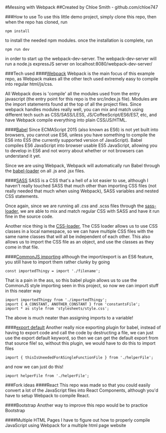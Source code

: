 #Messing with Webpack
##Created by Chloe Smith - github.com/chloe747

###How to use
To use this little demo project, simply clone this repo, then when the repo has
cloned, run

```
npm install
```

to install the needed npm modules. once the installation is complete, run

```
npm run dev
```

in order to start up the webpack-dev-server. The webpack-dev-server will run a
node.js expressJS server on localhost:8080/webpack-dev-server/

###Tech used
####[Webpack](https://webpack.github.io/)
Webpack is the main focus of this example repo, as Webpack makes all the other
tech used extremely easy to compile into regular html/js/css.

All Webpack does is 'compile' all the modules used from the entry javascript
(the entry point for this repo is the src/index.js file). Modules are the
import statements found at the top of all the project files. Since webpack
handles modules really well, you can mix and match using different tech such as
CSS/SASS/LESS, JS/CoffeeScript/ES6/ES7, etc, and have Webpack compile everything into
plain CSS/JS/HTML.

####[Babel](https://babeljs.io/)
Since ECMAScript 2015 (also known as ES6) is not yet built into browsers, you
cannot use ES6, unless you have something to compile the ES6 into ES5 (the
currently supported version of JavaScript). Babel compiles ES6 JavaScript into
browser usable ES5 JavaScript, allowing you to develop in ES6 and not worry
about whether or not browsers can understand it yet.

Since we are using Webpack, Webpack will automatically run Babel through the
[babel-loader](https://github.com/babel/babel-loader) on all .js and .jsx files.

####[SASS](http://sass-lang.com/)
SASS is a CSS that's a hell of a lot easier to use, although I haven't really
touched SASS that much other than importing CSS files (not really needed that
much when using Webpack), SASS variables and nested CSS statements.

Once again, since we are running all .css and .scss files through the
[sass-loader](https://github.com/jtangelder/sass-loader),
we are able to mix and match regular CSS with SASS and have it run fine in the
source code.

Another nice thing is the [CSS-loader](https://github.com/webpack/css-loader),
The CSS loader allows us to use CSS classes in a local namespace, so we can
have multiple CSS files with the same name classes that will all be
independent of each other. This also allows us to import the CSS file as an
object, and use the classes as they come in that file.

####[CommonJS importing](https://www.npmjs.com/package/babel-plugin-transform-es2015-modules-commonjs)
although the import/export is an ES6 feature, you still have to import them
rather clunky by going

```
const importedThingy = import './filename';
```
That is a pain in the ass, so this babel plugin allows us to use the CommonJS
style importing seen in this project, so now we can import stuff in this neater
way
```
import importedThingy from './importedThingy';
import { A_CONSTANT, ANOTHER_CONSTANT } from 'constantsFile';
import * as style from 'stylesheets/style.css';
```
The above is much neater than assigning imports to a variable!

####[export default](https://github.com/59naga/babel-plugin-add-module-exports)
Another really nice exporting plugin for babel, instead of having to export
code and call the code by destructing a file, we can just use the export default
keyword, so then we can get the default export from that source file!
so, without this plugin, we would have to do this to import files
```
import { thisIsUneededForASingleFunctionFile } from './helperFile';
```

and now we can just do this!

```
import helperFile from './helperFile';
```

###Fork ideas
####React
This repo was made so that you could easily convert a lot of the JavaScript
files into React Components, although you'd have to setup Webpack to compile
React.

####Bootstrap
Another way to improve this repo would be to practice Bootstrap

####Multiple HTML Pages
I have to figure out how to properly compile JavaScript using Webpack for a
multiple html page website

